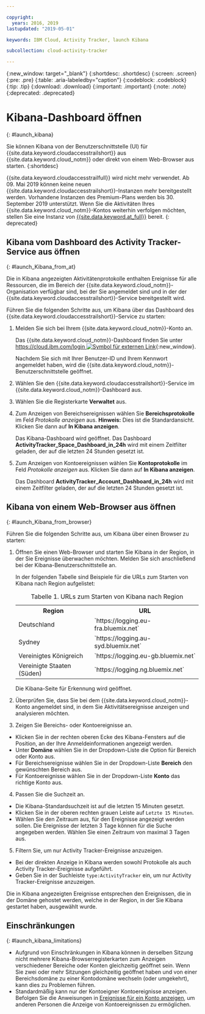 ```yaml
---

copyright:
  years: 2016, 2019
lastupdated: "2019-05-01"

keywords: IBM Cloud, Activity Tracker, launch Kibana

subcollection: cloud-activity-tracker

---
```


{:new_window: target="_blank"}
{:shortdesc: .shortdesc}
{:screen: .screen}
{:pre: .pre}
{:table: .aria-labeledby="caption"}
{:codeblock: .codeblock}
{:tip: .tip}
{:download: .download}
{:important: .important}
{:note: .note}
{:deprecated: .deprecated}


# Kibana-Dashboard öffnen
{: #launch_kibana}

Sie können Kibana von der Benutzerschnittstelle (UI) für {{site.data.keyword.cloudaccesstrailshort}} aus {{site.data.keyword.cloud_notm}} oder direkt von einem Web-Browser aus starten.
{:shortdesc}
   
{{site.data.keyword.cloudaccesstrailfull}} wird nicht mehr verwendet. Ab 09. Mai 2019 können keine neuen {{site.data.keyword.cloudaccesstrailshort}}-Instanzen mehr bereitgestellt werden. Vorhandene Instanzen des Premium-Plans werden bis 30. September 2019 unterstützt. Wenn Sie die Aktivitäten Ihres {{site.data.keyword.cloud_notm}}-Kontos weiterhin verfolgen möchten, stellen Sie eine Instanz von [{{site.data.keyword.at_full}}](/docs/services/Activity-Tracker-with-LogDNA?topic=logdnaat-getting-started#getting-started) bereit.
{: deprecated}


##  Kibana vom Dashboard des Activity Tracker-Service aus öffnen
{: #launch_Kibana_from_at}

Die in Kibana angezeigten Aktivitätenprotokolle enthalten Ereignisse für alle Ressourcen, die im Bereich der {{site.data.keyword.cloud_notm}}-Organisation verfügbar sind, bei der Sie angemeldet sind und in der der {{site.data.keyword.cloudaccesstrailshort}}-Service bereitgestellt wird.

Führen Sie die folgenden Schritte aus, um Kibana über das Dashboard des {{site.data.keyword.cloudaccesstrailshort}}-Service zu starten:

1. Melden Sie sich bei Ihrem {{site.data.keyword.cloud_notm}}-Konto an.

    Das {{site.data.keyword.cloud_notm}}-Dashboard finden Sie unter [https://cloud.ibm.com/login ![Symbol für externen Link](../../../icons/launch-glyph.svg "Symbol für externen Link")](https://cloud.ibm.com/login){:new_window}.
    
	Nachdem Sie sich mit Ihrer Benutzer-ID und Ihrem Kennwort angemeldet haben, wird die {{site.data.keyword.cloud_notm}}-Benutzerschnittstelle geöffnet.

2. Wählen Sie den {{site.data.keyword.cloudaccesstrailshort}}-Service im {{site.data.keyword.cloud_notm}}-Dashboard aus. 
    
3. Wählen Sie die Registerkarte **Verwaltet** aus.

4. Zum Anzeigen von Bereichsereignissen wählen Sie **Bereichsprotokolle** im Feld *Protokolle anzeigen* aus. **Hinweis:** Dies ist die Standardansicht. Klicken Sie dann auf **In Kibana anzeigen**. 

    Das Kibana-Dashboard wird geöffnet. Das Dashboard **ActivityTracker_Space_Dashboard_in_24h** wird mit einem Zeitfilter geladen, der auf die letzten 24 Stunden gesetzt ist.

5. Zum Anzeigen von Kontoereignissen wählen Sie **Kontoprotokolle** im Feld *Protokolle anzeigen* aus. Klicken Sie dann auf **In Kibana anzeigen**. 

    Das Dashboard **ActivityTracker_Account_Dashboard_in_24h** wird mit einem Zeitfilter geladen, der auf die letzten 24 Stunden gesetzt ist.
	
	
##  Kibana von einem Web-Browser aus öffnen
{: #launch_Kibana_from_browser}

Führen Sie die folgenden Schritte aus, um Kibana über einen Browser zu starten:

1. Öffnen Sie einen Web-Browser und starten Sie Kibana in der Region, in der Sie Ereignisse überwachen möchten. Melden Sie sich anschließend bei der Kibana-Benutzerschnittstelle an.
    
    In der folgenden Tabelle sind Beispiele für die URLs zum Starten von Kibana nach Region aufgelistet:
      
    <table>
          <caption>Tabelle 1. URLs zum Starten von Kibana nach Region</caption>
           <tr>
            <th>Region</th>
            <th>URL</th>
          </tr>
          <tr>
            <td>Deutschland</td>
            <td>`https://logging.eu-fra.bluemix.net`</td>
          </tr>
          <tr>
            <td>Sydney</td>
            <td>`https://logging.au-syd.bluemix.net` </td>
          </tr>
		  <tr>
            <td>Vereinigtes Königreich</td>
            <td>`https://logging.eu-gb.bluemix.net`</td>
          </tr>
		  <tr>
            <td>Vereinigte Staaten (Süden)</td>
            <td>`https://logging.ng.bluemix.net`</td>
          </tr>
    </table>
	
	Die Kibana-Seite für Erkennung wird geöffnet.
	
2. Überprüfen Sie, dass Sie bei dem {{site.data.keyword.cloud_notm}}-Konto angemeldet sind, in dem Sie Aktivitätsereignisse anzeigen und analysieren möchten.

3. Zeigen Sie Bereichs- oder Kontoereignisse an.

* Klicken Sie in der rechten oberen Ecke des Kibana-Fensters auf die Position, an der Ihre Anmeldeinformationen angezeigt werden.
* Unter **Domäne** wählen Sie in der Dropdown-Liste die Option für Bereich oder Konto aus.
* Für Bereichsereignisse wählen Sie in der Dropdown-Liste **Bereich** den gewünschten Bereich aus.
* Für Kontoereignisse wählen Sie in der Dropdown-Liste **Konto** das richtige Konto aus.

4. Passen Sie die Suchzeit an.

* Die Kibana-Standardsuchzeit ist auf die letzten 15 Minuten gesetzt.
* Klicken Sie in der oberen rechten grauen Leiste auf `Letzte 15 Minuten`.
* Wählen Sie den Zeitraum aus, für den Ereignisse angezeigt werden sollen. Die Ereignisse der letzten 3 Tage können für die Suche angegeben werden. Wählen Sie einen Zeitraum von maximal 3 Tagen aus.

5. Filtern Sie, um nur Activity Tracker-Ereignisse anzuzeigen.
* Bei der direkten Anzeige in Kibana werden sowohl Protokolle als auch Activity Tracker-Ereignisse aufgeführt.
* Geben Sie in der Suchleiste `type:ActivityTracker` ein, um nur Activity Tracker-Ereignisse anzuzeigen.

Die in Kibana angezeigten Ereignisse entsprechen den Ereignissen, die in der Domäne gehostet werden, welche in der Region, in der Sie Kibana gestartet haben, ausgewählt wurde.

## Einschränkungen
{: #launch_kibana_limitations}

* Aufgrund von Einschränkungen in Kibana können in derselben Sitzung nicht mehrere Kibana-Browserregisterkarten zum Anzeigen verschiedener Bereiche oder Konten gleichzeitig geöffnet sein. Wenn Sie zwei oder mehr Sitzungen gleichzeitig geöffnet haben und von einer Bereichsdomäne zu einer Kontodomäne wechseln (oder umgekehrt), kann dies zu Problemen führen.
* Standardmäßig kann nur der Kontoeigner Kontoereignisse anzeigen. Befolgen Sie die Anweisungen in [Ereignisse für ein Konto anzeigen](/docs/services/cloud-activity-tracker?topic=cloud-activity-tracker-view_acc_events#view_acc_events), um anderen Personen die Anzeige von Kontoereignissen zu ermöglichen.



